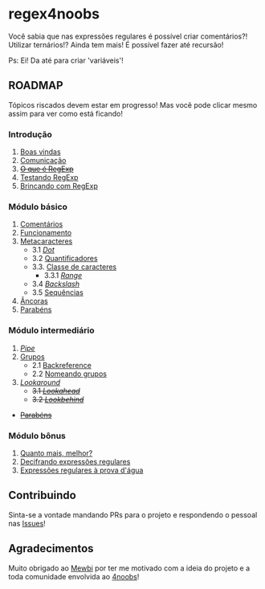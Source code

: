 # regex4noobs

Você sabia que nas expressões regulares é possível criar comentários?! Utilizar ternários!? Ainda tem mais! É possível fazer até recursão!

Ps: Ei! Da até para criar 'variáveis'!


## ROADMAP
Tópicos riscados devem estar em progresso! Mas você pode clicar mesmo assim para ver como está ficando!

### Introdução
1. [Boas vindas](src/introduction/README.md)
2. [Comunicação](src/introduction/communication.md)
3. ~~[O que é RegExp]()~~
4. [Testando RegExp](src/introduction/testing.md)
5. [Brincando com RegExp](src/introduction/playing.md)

### Módulo básico
1. [Comentários](src/basic/comments.md)
2. [Funcionamento](src/basic/operation.md)
3. [Metacaracteres](src/basic/metacharacters/README.md)
    - 3.1 [*Dot*](src/basic/metacharacters/dot.md)
    - 3.2 [Quantificadores](src/basic/metacharacters/quantifiers.md)
    - 3.3. [Classe de caracteres](src/basic/metacharacters/classes.md)
        - 3.3.1 [*Range*](src/basic/metacharacters/range.md)
    - 3.4 [*Backslash*](src/basic/metacharacters/backslash.md)
    - 3.5 [Sequências](src/basic/metacharacters/sequences.md)
4. [Âncoras](src/basic/anchors.md)
5. [Parabéns](src/basic/congratulations.md)

### Módulo intermediário
1. [*Pipe*](src/intermediary/pipe.md)
2. [Grupos](src/intermediary/groups/README.md)
    - 2.1 [Backreference](src/intermediary/groups/backreference.md)
    - 2.2 [Nomeando grupos](src/intermediary/groups/named.md)
3. [*Lookaround*](src/intermediary/lookaround.md)
    - ~~3.1 [*Lookahead*](src/intermediary/lookahead.md)~~
    - ~~3.2 [*Lookbehind*](src/intermediary/lookbehind.md)~~
- ~~[Parabéns](src/intermediary/congratulations.md)~~

### Módulo bônus
1. [Quanto mais, melhor?](src/bonus/README.md)
2. [Decifrando expressões regulares](src/bonus/reading.md)
3. [Expressões regulares à prova d'água](src/bonus/water.md)


## Contribuindo
Sinta-se a vontade mandando PRs para o projeto e respondendo o pessoal nas [Issues](https://github.com/NiumXp/regex4noobs/issues)!


## Agradecimentos
Muito obrigado ao [Mewbi](https://github.com/Mewbi) por ter me motivado com a ideia do projeto e a toda comunidade envolvida ao [4noobs](https://github.com/he4rt/4noobs)!
